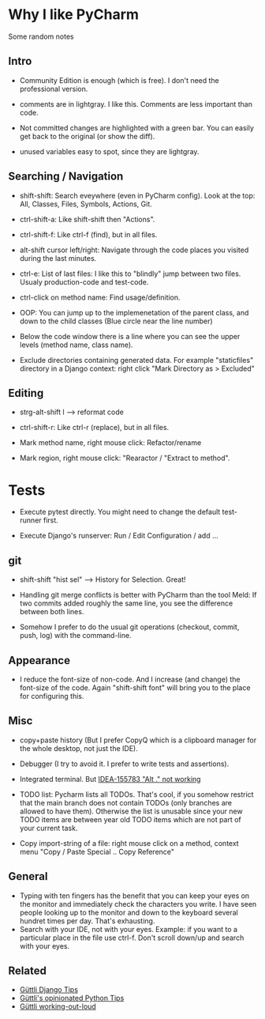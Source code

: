 # Why I like PyCharm

Some random notes


## Intro

* Community Edition is enough (which is free). I don't need the professional version.

* comments are in lightgray. I like this. Comments are less important than code.

* Not committed changes are highlighted with a green bar. You can easily get back to the original (or show the diff).

* unused variables easy to spot, since they are lightgray.


## Searching / Navigation

* shift-shift: Search eveywhere (even in PyCharm config). Look at the top: All, Classes, Files, Symbols, Actions, Git.

* ctrl-shift-a: Like shift-shift then "Actions".

* ctrl-shift-f: Like ctrl-f (find), but in all files.

* alt-shift cursor left/right: Navigate through the code places you visited during the last minutes.

* ctrl-e: List of last files: I like this to "blindly" jump between two files. Usualy production-code and test-code.

* ctrl-click on method name: Find usage/definition.

* OOP: You can jump up to the implemenetation of the parent class, and down to the child classes (Blue circle near the line number)

* Below the code window there is a line where you can see the upper levels (method name, class name).

* Exclude directories containing generated data. For example "staticfiles" directory in a Django context: right click "Mark Directory as > Excluded"

## Editing

* strg-alt-shift l --> reformat code

* ctrl-shift-r: Like ctrl-r (replace), but in all files.

* Mark method name, right mouse click: Refactor/rename

* Mark region, right mouse click: "Rearactor / "Extract to method".


# Tests

* Execute pytest directly. You might need to change the default test-runner first.

* Execute Django's runserver: Run / Edit Configuration / add ...


## git


* shift-shift "hist sel" --> History for Selection. Great!

* Handling git merge conflicts is better with PyCharm than the tool Meld: If two commits added roughly the same line, you see the difference
between both lines.

* Somehow I prefer to do the usual git operations (checkout, commit, push, log) with the command-line. 

## Appearance

* I reduce the font-size of non-code. And I increase (and change) the font-size of the code.  Again "shift-shift font" will bring you to the place for configuring this.

## Misc

* copy+paste history (But I prefer CopyQ which is a clipboard manager for the whole desktop, not just the IDE).

* Debugger (I try to avoid it. I prefer to write tests and assertions).

* Integrated terminal. But [IDEA-155783 "Alt ." not working](https://youtrack.jetbrains.com/issue/IDEA-155783)

* TODO list: Pycharm lists all TODOs. That's cool, if you somehow restrict that the main branch does not contain TODOs (only branches are allowed to have them). Otherwise the list is unusable since your new TODO items are between year old TODO items which are not part of your current task.

* Copy import-string of a file: right mouse click on a method, context menu "Copy / Paste Special .. Copy Reference"

## General

* Typing with ten fingers has the benefit that you can keep your eyes on the monitor and immediately check the characters you write. I have seen people looking up to the monitor and down to the keyboard several hundret times per day. That's exhausting. 
* Search with your IDE, not with your eyes. Example: if you want to a particular place in the file use ctrl-f. Don't scroll down/up and search with your eyes.



## Related

* [Güttli Django Tips](https://github.com/guettli/django-tips)
* [Güttli's opinionated Python Tips](https://github.com/guettli/python-tips)
* [Güttli working-out-loud](https://github.com/guettli/wol)


